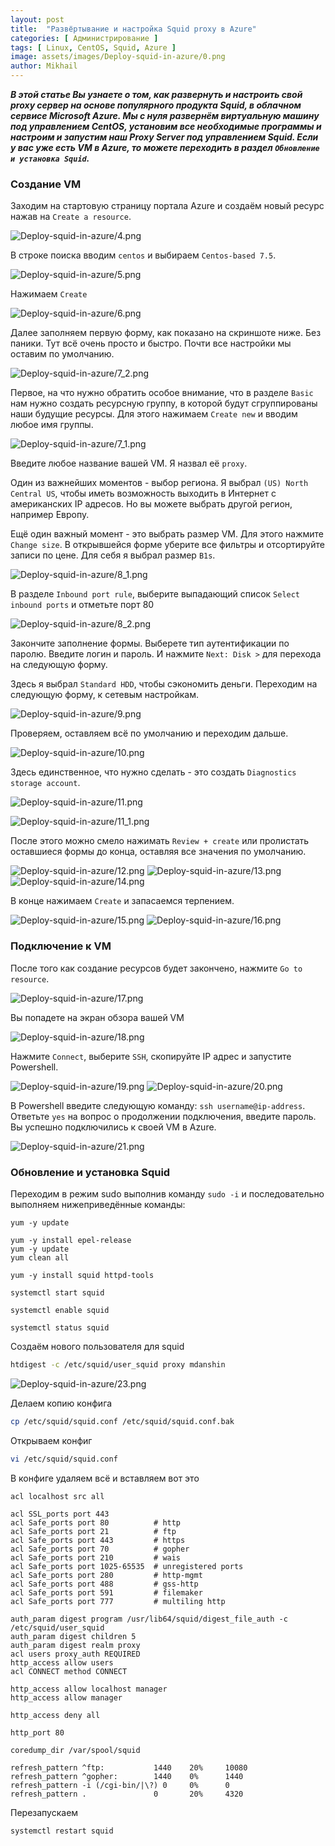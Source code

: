 ```yaml
---
layout: post
title:  "Развёртывание и настройка Squid proxy в Azure"
categories: [ Администрирование ]
tags: [ Linux, CentOS, Squid, Azure ]
image: assets/images/Deploy-squid-in-azure/0.png
author: Mikhail
---
```

***В этой статье Вы узнаете о том, как развернуть и настроить свой proxy сервер на основе популярного продукта Squid, в облачном сервисе Microsoft Azure. Мы с нуля развернём виртуальную машину под управлением CentOS, установим все необходимые программы и настроим и запустим наш Proxy Server под управлением Squid. Если у вас уже есть VM в Azure, то можете переходить в раздел `Обновление и установка Squid`.***

### Создание VM
Заходим на стартовую страницу портала Azure и создаём новый ресурс нажав на `Create a resource`.

![Deploy-squid-in-azure/4.png](/assets/images/Deploy-squid-in-azure/4.png)

В строке поиска вводим `centos` и выбираем `Centos-based 7.5`. 

![Deploy-squid-in-azure/5.png](/assets/images/Deploy-squid-in-azure/5.png)

Нажимаем `Create`

![Deploy-squid-in-azure/6.png](/assets/images/Deploy-squid-in-azure/6.png)

Далее заполняем первую форму, как показано на скриншоте ниже. Без паники. Тут всё очень просто и быстро. Почти все настройки мы оставим по умолчанию.

![Deploy-squid-in-azure/7_2.png](/assets/images/Deploy-squid-in-azure/7_2.png)

Первое, на что нужно обратить особое внимание, что в разделе `Basic` нам нужно создать ресурсную группу, в которой будут сгруппированы наши будущие ресурсы. Для этого нажимаем `Create new` и вводим любое имя группы.

![Deploy-squid-in-azure/7_1.png](/assets/images/Deploy-squid-in-azure/7_1.png)

Введите любое название вашей VM. Я назвал её `proxy`.

Один из важнейших моментов - выбор региона. Я выбрал `(US) North Central US`, чтобы иметь возможность выходить в Интернет с американских IP адресов. Но вы можете выбрать другой регион, например Европу.

Ещё один важный момент - это выбрать размер VM. Для этого нажмите `Change size`. В открывшейся форме уберите все фильтры и отсортируйте записи по цене. Для себя я выбрал размер `B1s`.

![Deploy-squid-in-azure/8_1.png](/assets/images/Deploy-squid-in-azure/8_1.png)

В разделе `Inbound port rule`, выберите выпадающий список `Select inbound ports` и отметьте порт 80

![Deploy-squid-in-azure/8_2.png](/assets/images/Deploy-squid-in-azure/8_2.png)

Закончите заполнение формы. Выберете тип аутентификации по паролю. Введите логин и пароль. И нажмите `Next: Disk >` для перехода на следующую форму.

Здесь я выбрал `Standard HDD`, чтобы сэкономить деньги. Переходим на следующую форму, к сетевым настройкам. 

![Deploy-squid-in-azure/9.png](/assets/images/Deploy-squid-in-azure/9.png)

Проверяем, оставляем всё по умолчанию и переходим дальше.

![Deploy-squid-in-azure/10.png](/assets/images/Deploy-squid-in-azure/10.png)

Здесь единственное, что нужно сделать - это создать `Diagnostics storage account`.

![Deploy-squid-in-azure/11.png](/assets/images/Deploy-squid-in-azure/11.png)

![Deploy-squid-in-azure/11_1.png](/assets/images/Deploy-squid-in-azure/11_1.png)

После этого можно смело нажимать `Review + create` или пролистать оставшиеся формы до конца, оставляя все значения по умолчанию. 

![Deploy-squid-in-azure/12.png](/assets/images/Deploy-squid-in-azure/12.png)
![Deploy-squid-in-azure/13.png](/assets/images/Deploy-squid-in-azure/13.png)
![Deploy-squid-in-azure/14.png](/assets/images/Deploy-squid-in-azure/14.png)

В конце нажимаем `Create` и запасаемся терпением.

![Deploy-squid-in-azure/15.png](/assets/images/Deploy-squid-in-azure/15.png)
![Deploy-squid-in-azure/16.png](/assets/images/Deploy-squid-in-azure/16.png)

### Подключение к VM

После того как создание ресурсов будет закончено, нажмите `Go to resource`.

![Deploy-squid-in-azure/17.png](/assets/images/Deploy-squid-in-azure/17.png)

Вы попадете на экран обзора вашей VM

![Deploy-squid-in-azure/18.png](/assets/images/Deploy-squid-in-azure/18.png)

Нажмите `Connect`, выберите `SSH`, скопируйте IP адрес и запустите Powershell.

![Deploy-squid-in-azure/19.png](/assets/images/Deploy-squid-in-azure/19.png)
![Deploy-squid-in-azure/20.png](/assets/images/Deploy-squid-in-azure/20.png)

В Powershell введите следующую команду: `ssh username@ip-address`. Ответьте `yes` на вопрос о продолжении подключения, введите пароль. Вы успешно подключились к своей VM в Azure.

![Deploy-squid-in-azure/21.png](/assets/images/Deploy-squid-in-azure/21.png)

### Обновление и установка Squid

Переходим в режим sudo выполнив команду `sudo -i` и последовательно выполняем нижеприведённые команды:

```
yum -y update

yum -y install epel-release
yum -y update
yum clean all

yum -y install squid httpd-tools

systemctl start squid

systemctl enable squid

systemctl status squid
```

Создаём нового пользователя для squid

```bash
htdigest -c /etc/squid/user_squid proxy mdanshin
```
![Deploy-squid-in-azure/23.png](/assets/images/Deploy-squid-in-azure/23.png)

Делаем копию конфига

```bash
cp /etc/squid/squid.conf /etc/squid/squid.conf.bak
```
Открываем конфиг

```bash
vi /etc/squid/squid.conf
```

В конфиге удаляем всё и вставляем вот это

```
acl localhost src all

acl SSL_ports port 443
acl Safe_ports port 80          # http
acl Safe_ports port 21          # ftp
acl Safe_ports port 443         # https
acl Safe_ports port 70          # gopher
acl Safe_ports port 210         # wais
acl Safe_ports port 1025-65535  # unregistered ports
acl Safe_ports port 280         # http-mgmt
acl Safe_ports port 488         # gss-http
acl Safe_ports port 591         # filemaker
acl Safe_ports port 777         # multiling http

auth_param digest program /usr/lib64/squid/digest_file_auth -c /etc/squid/user_squid
auth_param digest children 5
auth_param digest realm proxy
acl users proxy_auth REQUIRED
http_access allow users
acl CONNECT method CONNECT

http_access allow localhost manager
http_access allow manager

http_access deny all

http_port 80

coredump_dir /var/spool/squid

refresh_pattern ^ftp:           1440    20%     10080
refresh_pattern ^gopher:        1440    0%      1440
refresh_pattern -i (/cgi-bin/|\?) 0     0%      0
refresh_pattern .               0       20%     4320
```

Перезапускаем

```
systemctl restart squid
```